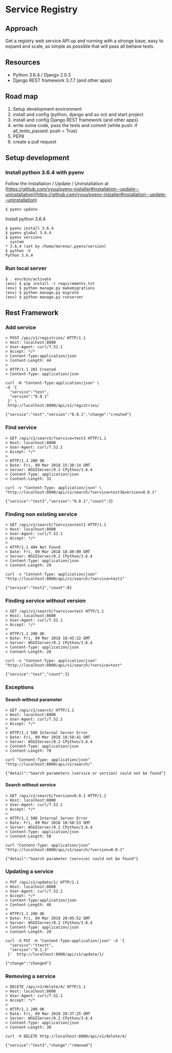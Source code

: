 # Service Registry

## Approach
Get a registry web service API up and running with a stronge base, easy to expand and scale, as simple as possible that will pass all behave tests.

## Resources
- Python 3.6.4 / Django 2.0.3
- Django REST framework 3.7.7 (and other apps)

## Road map
1. Setup development environment
2. install and config (python, django and so on) and start project
3. install and config Django REST framework (and other apps)
4. write some code, pass the tests and commit (while push: if all_tests_passed: push = True)
5. PEP8
6. create a pull request


## Setup development 

### Install python 3.6.4 with pyenv

Follow the  Installation / Update / Uninstallation at [https://github.com/yyuu/pyenv-installer#installation--update--uninstallation](https://github.com/yyuu/pyenv-installer#installation--update--uninstallation)

```
$ pyenv update
```
Install python 3.6.4
```
$ pyenv install 3.6.4
$ pyenv global 3.6.4
$ pyenv versions
  system
* 3.6.4 (set by /home/moreno/.pyenv/version)
$ python -V
Python 3.6.4
```

### Run local server

```
$ . env/bin/activate
(env) $ pip install -r requirements.txt
(env) $ python manage.py makemigrations
(env) $ python manage.py migrate
(env) $ python manage.py runserver
```

## Rest Framework

### Add service

```
> POST /api/v1/registries/ HTTP/1.1
> Host: localhost:8000
> User-Agent: curl/7.52.1
> Accept: */*
> Content-Type:application/json
> Content-Length: 44
>
< HTTP/1.1 201 Created
< Content-Type: application/json

curl -H "Content-Type:application/json" \
-d '{
  "service":"test",
  "version":"0.0.1"
 }' \
 http://localhost:8000/api/v1/registries/

{"service":"test","version":"0.0.1","change":"created"}
```

### Find service

```
> GET /api/v1/search/?service=test3 HTTP/1.1
> Host: localhost:8000
> User-Agent: curl/7.52.1
> Accept: */*
>
< HTTP/1.1 200 OK
< Date: Fri, 09 Mar 2018 15:38:14 GMT
< Server: WSGIServer/0.2 CPython/3.6.4
< Content-Type: application/json
< Content-Length: 31

curl -v "Content-Type: application/json" \
"http://localhost:8000/api/v1/search/?service=test3&version=0.0.1"

{"service":"test3","version":"0.0.1","count":3}
```

### Finding non existing service

```
> GET /api/v1/search/?service=test1 HTTP/1.1
> Host: localhost:8000
> User-Agent: curl/7.52.1
> Accept: */*
>
< HTTP/1.1 404 Not Found
< Date: Fri, 09 Mar 2018 18:49:09 GMT
< Server: WSGIServer/0.2 CPython/3.6.4
< Content-Type: application/json
< Content-Length: 29

curl -v "Content-Type: application/json" "http://localhost:8000/api/v1/search/?service=test1"

{"service":"test1","count":0}
```

### Finding service without version

```
> GET /api/v1/search/?service=test HTTP/1.1
> Host: localhost:8000
> User-Agent: curl/7.52.1
> Accept: */*
>
< HTTP/1.1 200 OK
< Date: Fri, 09 Mar 2018 18:45:22 GMT
< Server: WSGIServer/0.2 CPython/3.6.4
< Content-Type: application/json
< Content-Length: 28

curl -v "Content-Type: application/json" "http://localhost:8000/api/v1/search/?service=test"

{"service":"test","count":3}
```

### Exceptions

#### Search without parameter
```
> GET /api/v1/search/ HTTP/1.1
> Host: localhost:8000
> User-Agent: curl/7.52.1
> Accept: */*
>
< HTTP/1.1 500 Internal Server Error
< Date: Fri, 09 Mar 2018 18:50:41 GMT
< Server: WSGIServer/0.2 CPython/3.6.4
< Content-Type: application/json
< Content-Length: 70

curl "Content-Type: application/json" "http://localhost:8000/api/v1/search/"

{"detail":"Search parameters (service or version) could not be found"}
```

#### Search without service
```
> GET /api/v1/search/?version=0.0.1 HTTP/1.1
> Host: localhost:8000
> User-Agent: curl/7.52.1
> Accept: */*
>
< HTTP/1.1 500 Internal Server Error
< Date: Fri, 09 Mar 2018 18:50:53 GMT
< Server: WSGIServer/0.2 CPython/3.6.4
< Content-Type: application/json
< Content-Length: 58

curl "Content-Type: application/json" "http://localhost:8000/api/v1/search/?version=0.0.1"

{"detail":"Search parameter (service) could not be found"}
```

### Updating a service
```
> PUT /api/v1/update/1/ HTTP/1.1
> Host: localhost:8000
> User-Agent: curl/7.52.1
> Accept: */*
> Content-Type:application/json
> Content-Length: 46
>
< HTTP/1.1 200 OK
< Date: Fri, 09 Mar 2018 20:05:52 GMT
< Server: WSGIServer/0.2 CPython/3.6.4
< Content-Type: application/json
< Content-Length: 20

curl -X PUT -H "Content-Type:application/json" -d '{
  "service":"ttestt",
  "version":"0.1.3"
 }'  http://localhost:8000/api/v1/update/1/

{"change":"changed"}
```

### Removing a service
```
> DELETE /api/v1/delete/4/ HTTP/1.1
> Host: localhost:8000
> User-Agent: curl/7.52.1
> Accept: */*
>
< HTTP/1.1 200 OK
< Date: Fri, 09 Mar 2018 20:37:25 GMT
< Server: WSGIServer/0.2 CPython/3.6.4
< Content-Type: application/json
< Content-Length: 38

curl -X DELETE http://localhost:8000/api/v1/delete/4/

{"service":"test3","change":"removed"}
```

